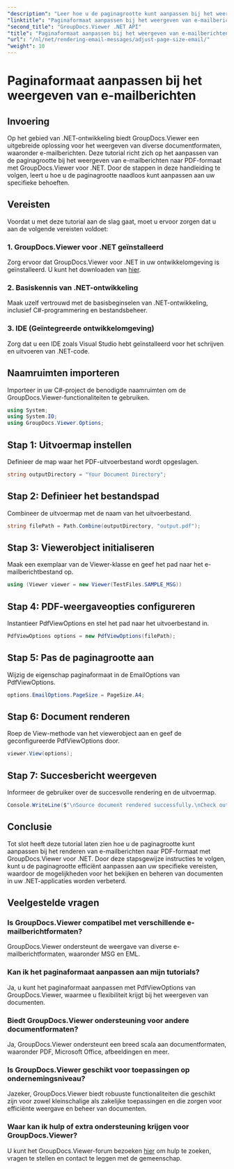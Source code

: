 ```yaml
---
"description": "Leer hoe u de paginagrootte kunt aanpassen bij het weergeven van e-mailberichten naar PDF met GroupDocs.Viewer voor .NET. Verbeter de efficiëntie van het bekijken van documenten."
"linktitle": "Paginaformaat aanpassen bij het weergeven van e-mailberichten"
"second_title": "GroupDocs.Viewer .NET API"
"title": "Paginaformaat aanpassen bij het weergeven van e-mailberichten"
"url": "/nl/net/rendering-email-messages/adjust-page-size-email/"
"weight": 10
---
```


# Paginaformaat aanpassen bij het weergeven van e-mailberichten

## Invoering
Op het gebied van .NET-ontwikkeling biedt GroupDocs.Viewer een uitgebreide oplossing voor het weergeven van diverse documentformaten, waaronder e-mailberichten. Deze tutorial richt zich op het aanpassen van de paginagrootte bij het weergeven van e-mailberichten naar PDF-formaat met GroupDocs.Viewer voor .NET. Door de stappen in deze handleiding te volgen, leert u hoe u de paginagrootte naadloos kunt aanpassen aan uw specifieke behoeften.
## Vereisten
Voordat u met deze tutorial aan de slag gaat, moet u ervoor zorgen dat u aan de volgende vereisten voldoet:
### 1. GroupDocs.Viewer voor .NET geïnstalleerd
Zorg ervoor dat GroupDocs.Viewer voor .NET in uw ontwikkelomgeving is geïnstalleerd. U kunt het downloaden van [hier](https://releases.groupdocs.com/viewer/net/).
### 2. Basiskennis van .NET-ontwikkeling
Maak uzelf vertrouwd met de basisbeginselen van .NET-ontwikkeling, inclusief C#-programmering en bestandsbeheer.
### 3. IDE (Geïntegreerde ontwikkelomgeving)
Zorg dat u een IDE zoals Visual Studio hebt geïnstalleerd voor het schrijven en uitvoeren van .NET-code.

## Naamruimten importeren
Importeer in uw C#-project de benodigde naamruimten om de GroupDocs.Viewer-functionaliteiten te gebruiken.

```csharp
using System;
using System.IO;
using GroupDocs.Viewer.Options;
```

## Stap 1: Uitvoermap instellen
Definieer de map waar het PDF-uitvoerbestand wordt opgeslagen.
```csharp
string outputDirectory = "Your Document Directory";
```
## Stap 2: Definieer het bestandspad
Combineer de uitvoermap met de naam van het uitvoerbestand.
```csharp
string filePath = Path.Combine(outputDirectory, "output.pdf");
```
## Stap 3: Viewerobject initialiseren
Maak een exemplaar van de Viewer-klasse en geef het pad naar het e-mailberichtbestand op.
```csharp
using (Viewer viewer = new Viewer(TestFiles.SAMPLE_MSG))
```
## Stap 4: PDF-weergaveopties configureren
Instantieer PdfViewOptions en stel het pad naar het uitvoerbestand in.
```csharp
PdfViewOptions options = new PdfViewOptions(filePath);
```
## Stap 5: Pas de paginagrootte aan
Wijzig de eigenschap paginaformaat in de EmailOptions van PdfViewOptions.
```csharp
options.EmailOptions.PageSize = PageSize.A4;
```
## Stap 6: Document renderen
Roep de View-methode van het viewerobject aan en geef de geconfigureerde PdfViewOptions door.
```csharp
viewer.View(options);
```
## Stap 7: Succesbericht weergeven
Informeer de gebruiker over de succesvolle rendering en de uitvoermap.
```csharp
Console.WriteLine($"\nSource document rendered successfully.\nCheck output in {outputDirectory}.");
```

## Conclusie
Tot slot heeft deze tutorial laten zien hoe u de paginagrootte kunt aanpassen bij het renderen van e-mailberichten naar PDF-formaat met GroupDocs.Viewer voor .NET. Door deze stapsgewijze instructies te volgen, kunt u de paginagrootte efficiënt aanpassen aan uw specifieke vereisten, waardoor de mogelijkheden voor het bekijken en beheren van documenten in uw .NET-applicaties worden verbeterd.
## Veelgestelde vragen
### Is GroupDocs.Viewer compatibel met verschillende e-mailberichtformaten?
GroupDocs.Viewer ondersteunt de weergave van diverse e-mailberichtformaten, waaronder MSG en EML.
### Kan ik het paginaformaat aanpassen aan mijn tutorials?
Ja, u kunt het paginaformaat aanpassen met PdfViewOptions van GroupDocs.Viewer, waarmee u flexibiliteit krijgt bij het weergeven van documenten.
### Biedt GroupDocs.Viewer ondersteuning voor andere documentformaten?
Ja, GroupDocs.Viewer ondersteunt een breed scala aan documentformaten, waaronder PDF, Microsoft Office, afbeeldingen en meer.
### Is GroupDocs.Viewer geschikt voor toepassingen op ondernemingsniveau?
Jazeker, GroupDocs.Viewer biedt robuuste functionaliteiten die geschikt zijn voor zowel kleinschalige als zakelijke toepassingen en die zorgen voor efficiënte weergave en beheer van documenten.
### Waar kan ik hulp of extra ondersteuning krijgen voor GroupDocs.Viewer?
U kunt het GroupDocs.Viewer-forum bezoeken [hier](https://forum.groupdocs.com/c/viewer/9) om hulp te zoeken, vragen te stellen en contact te leggen met de gemeenschap.